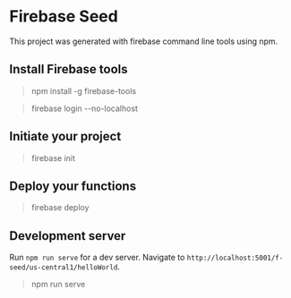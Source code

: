 # Firebase Seed

This project was generated with firebase command line tools using npm.

## Install Firebase tools

> npm install -g firebase-tools

> firebase login --no-localhost

## Initiate your project

> firebase init

## Deploy your functions

> firebase deploy

## Development server

Run `npm run serve` for a dev server. Navigate to `http://localhost:5001/f-seed/us-central1/helloWorld`.

> npm run serve